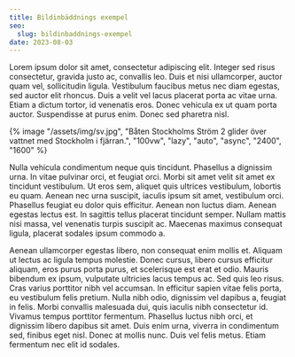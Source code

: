 ```yaml
---
title: Bildinbäddnings exempel
seo:
  slug: bildinbaddnings-exempel
date: 2023-08-03
---
```


Lorem ipsum dolor sit amet, consectetur adipiscing elit. Integer sed risus consectetur, gravida justo ac, convallis leo. Duis et nisi ullamcorper, auctor quam vel, sollicitudin ligula. Vestibulum faucibus metus nec diam egestas, sed auctor elit rhoncus. Duis a velit vel lacus placerat porta ac vitae urna. Etiam a dictum tortor, id venenatis eros. Donec vehicula ex ut quam porta auctor. Suspendisse at purus enim. Donec sed pharetra nisl.

{% image "/assets/img/sv.jpg", "Båten Stockholms Ström 2 glider över vattnet med Stockholm i fjärran.", "100vw", "lazy", "auto", "async", "2400", "1600" %}

Nulla vehicula condimentum neque quis tincidunt. Phasellus a dignissim urna. In vitae pulvinar orci, et feugiat orci. Morbi sit amet velit sit amet ex tincidunt vestibulum. Ut eros sem, aliquet quis ultrices vestibulum, lobortis eu quam. Aenean nec urna suscipit, iaculis ipsum sit amet, vestibulum orci. Phasellus feugiat eu dolor quis efficitur. Aenean non luctus diam. Aenean egestas lectus est. In sagittis tellus placerat tincidunt semper. Nullam mattis nisi massa, vel venenatis turpis suscipit ac. Maecenas maximus consequat ligula, placerat sodales ipsum commodo a.

Aenean ullamcorper egestas libero, non consequat enim mollis et. Aliquam ut lectus ac ligula tempus molestie. Donec cursus, libero cursus efficitur aliquam, eros purus porta purus, et scelerisque est erat et odio. Mauris bibendum ex ipsum, vulputate ultricies lacus tempus ac. Sed quis leo risus. Cras varius porttitor nibh vel accumsan. In efficitur sapien vitae felis porta, eu vestibulum felis pretium. Nulla nibh odio, dignissim vel dapibus a, feugiat in felis. Morbi convallis malesuada dui, quis iaculis nibh consectetur id. Vivamus tempus porttitor fermentum. Phasellus luctus nibh orci, et dignissim libero dapibus sit amet. Duis enim urna, viverra in condimentum sed, finibus eget nisl. Donec at mollis nunc. Duis vel felis metus. Etiam fermentum nec elit id sodales. 